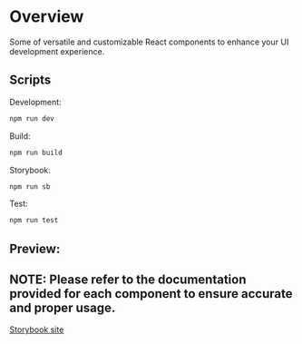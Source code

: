 # Overview

Some of versatile and customizable React components to enhance your UI development experience.

## Scripts

Development:

```bash
npm run dev
```

Build:

```bash
npm run build
```


Storybook:

```bash
npm run sb
```

Test:

```bash
npm run test
```

## Preview:
## NOTE: Please refer to the documentation provided for each component to ensure accurate and proper usage.

[Storybook site](https:arcoders.github.io/tanane-lib)

